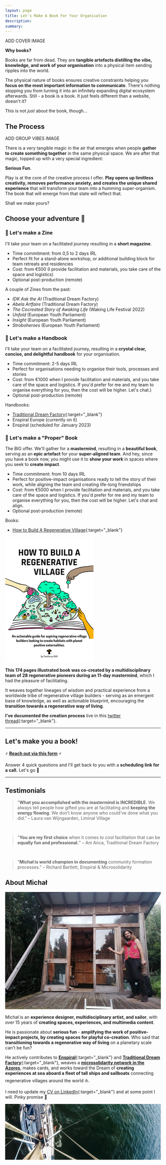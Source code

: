```yaml
---
layout: page
title: Let's Make A Book For Your Organisation
description: 
summary: 
---
```


ADD COVER IMAGE

**Why books?**

Books are far from dead. They are **tangible artefacts distilling the vibe, knowledge, and work of your organisation** into a physical item sending ripples into the world.

The physical nature of books ensures creative constraints helping you **focus on the most important information to communicate**. There's nothing stopping you from turning it into an infinitely expanding digital ecosystem afterwards. Still - a book is a book. It just feels different than a website, doesn't it?

This is not *just* about the book, though...

## The Process

ADD GROUP VIBES IMAGE

There is a very tangible magic in the air that emerges when people **gather to create something together** in the same physical space. We are after that magic, topped up with a very special ingredient:

**Serious Fun**.

Play is at the core of the creative process I offer. **Play opens up limitless creativity, removes performance anxiety, and creates the unique shared experience** that will transform your team into a humming super-organism. The book that will emerge from that state will reflect that.

Shall we make yours?

## Choose your adventure 🧭

### 📒 Let's make a Zine 
I'll take your team on a facilitated journey resulting in a **short magazine**.
<br>
- Time commitment: from 0,5 to 2 days IRL
- Perfect fit for a stand-alone workshop, or additional building block for team retreats and residencies
- Cost: from €500 (I provide facilitation and materials, you take care of the space and logistics)
- Optional post-production (remote)

A couple of Zines from the past:
- *IDK Ask the AI* (Traditional Dream Factory)
- *Abela Artfaire* (Traditional Dream Factory)
- *The Cocreated Story of Awaking Life* (Waking Life Festival 2022)
- *Unfold* (European Youth Parliament)
- *Insight* (European Youth Parliament)
- *Stroboheroes* (European Youth Parliament)

<p></p>

### 📕 Let's make a Handbook
I'll take your team on a facilitated journey, resulting in a **crystal clear, concise, and delightful handbook** for your organisation. 
<br>
- Time commitment: 2-5 days IRL
- Perfect for organisations needing to organise their tools, processes and stories
- Cost: from €1000 when I provide facilitation and materials, and you take care of the space and logistics. If you'd prefer for me and my team to organise everything for you, then the cost will be higher. Let's chat.)
- Optional post-production (remote)

Handbooks:
- [Traditional Dream Factory](https://handbook.traditionaldreamfactory.com/){:target="_blank"}
- Enspiral Europe (currently on it)
- Enspiral (scheduled for January 2023)

<p></p>

### 📖 Let's make a "Proper" Book
The BIG offer. We'll gather for a **mastermind**, resulting in a **beautiful book**, serving as an **epic artefact** for your **super-aligned team**. And hey, since you have a book now, you might use it to **show your work** in spaces where you seek to **create impact**.
<br>
- Time commitment: from 10 days IRL
- Perfect for positive-impact organisations ready to tell the story of their work, while aligning the team and creating life-long friendships
- Cost: from €5000 when I provide facilitation and materials, and you take care of the space and logistics. If you'd prefer for me and my team to organise everything for you, then the cost will be higher. Let's chat and align.
- Optional post-production (remote)

Books:
-  [How to Build A Regenerative Village](https://treehousedao.earth){:target="_blank"} 

![Cover of the book](/assets/regen-village-cover.jpg)

**This 174 pages illustrated book was co-created by a multidisciplinary team of 28 regenerative pioneers during an 11-day mastermind**, which I had the pleasure of facilitating.

It weaves together lineages of wisdom and practical experience from a worldwide tribe of regenerative village builders - serving as an emergent base of knowledge, as well as actionable blueprint, encouraging the **transition towards a regenerative way of living**.
  
**I've documented the creation process** live in this [twitter thread](https://twitter.com/michalkorzonek/status/1565240255564980225){:target="_blank"}.

<p></p>

---

## Let's make you a book!

⚡️ **[Reach out via this form](https://airtable.com/shrGEYDIRVw882ipn)** ⚡️

Answer 4 quick questions and I'll get back to you with a **scheduling link for a call.** Let's go 🚀

---
<p></p>

## Testimonials

>"**What you accomplished with the mastermind is INCREDIBLE**. We always tell people how gifted you are at facilitating and **keeping the energy flowing**. We don’t know anyone who could’ve done what you did."
>– Laura van Wijngaarden, Liminal Village

<br>

> "**You are my first choice** when it comes to cool facilitation that can be **equally fun and professional.**"
> – Ani Anca, Traditional Dream Factory

<br>

> "**Michał is world champion in documenting** community formation processes."
> – Richard Bartlett, Enspiral & Microsolidarity

## About Michał

![Funky profile pic](/assets/michal-cabin-vibes-profile.jpeg)

Michał is an **experience designer, multidisciplinary artist, and sailor**, with over 15 years of **creating spaces, experiences, and multimedia content**.

He is passionate about **serious fun** - **amplifying the work of positive-impact projects, by creating spaces for playful co-creation**. Who said that **transitioning towards a regenerative way of living** on a planetary scale can't be fun?

He actively contributes to [**Enspiral**](https://enspiral.com){:target="_blank"} and [**Traditional Dream Factory**](https://traditionaldreamfactory.com){:target="_blank"}, weaves a [**microsolidarity network in the Azores**](https://pico.microsolidarity.cc), makes cards, and works toward the Dream of **creating experiences at sea aboard a fleet of tall ships and sailboats** connecting regenerative villages around the world ⛵️.

I need to update my [CV on LinkedIn](https://www.linkedin.com/in/michalkorzonek/){:target="_blank"} and at some point I will. Pinky promise 🐸

![another funky pic, just for the vibes](/assets/michal-mast.jpg)
<p></p>